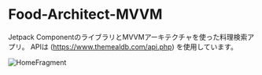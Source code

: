 # Food-Architect-MVVM
Jetpack ComponentのライブラリとMVVMアーキテクチャを使った料理検索アプリ。
APIは (https://www.themealdb.com/api.php)
を使用しています。

![HomeFragment](https://drive.google.com/file/d/173kuuTQ0q7Sy0LMKN1bMKOtn2pWFUMto/view?usp=sharing)
